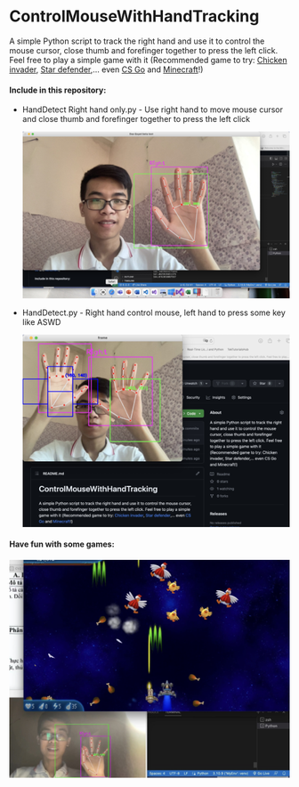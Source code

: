 <h1>ControlMouseWithHandTracking</h1>
<p>A simple Python script to track the right hand and use it to control the mouse cursor, close thumb and forefinger together to press the left click. Feel free to play a simple game with it (Recommended game to try: <a href="https://www.interactionstudios.com/games.php">Chicken invader</a>, <a href="https://software.informer.com/search/star+defender">Star defender</a>,... even <a href="https://www.counter-strike.net/news">CS Go</a> and <a href="https://www.minecraft.net/en-us">Minecraft</a>!)</p>
<h4>Include in this repository:</h4>
<ul>
<li>
<p>HandDetect Right hand only.py - Use right hand to move mouse cursor and close thumb and forefinger together to press the left click</p>
<img src="https://github.com/Qyt0109/ControlMouseWithHandTracking/blob/main/Pic/1.JPG">
</li>

<li>
  <p>HandDetect.py - Right hand control mouse, left hand to press some key like ASWD</p>
<img src="https://github.com/Qyt0109/ControlMouseWithHandTracking/blob/main/Pic/2.jpg">
</li>
</ul>
<h4>Have fun with some games:<h4>
<img src="https://github.com/Qyt0109/ControlMouseWithHandTracking/blob/main/Pic/3.JPG">
